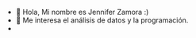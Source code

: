 - 👋 Hola, Mi nombre es Jennifer Zamora :) 
- 👀 Me interesa el análisis de datos y la programación.
-

<!---
jenny1703/jenny1703 is a ✨ special ✨ repository because its `README.md` (this file) appears on your GitHub profile.
You can click the Preview link to take a look at your changes.
--->
